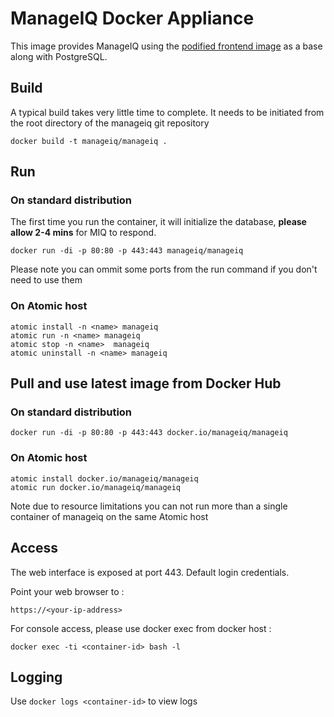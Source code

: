 # ManageIQ Docker Appliance

This image provides ManageIQ using the [podified frontend image](https://github.com/ManageIQ/manageiq-pods/tree/morphy/images/miq-app-frontend) as a base along with PostgreSQL.

## Build

A typical build takes very little time to complete.
It needs to be initiated from the root directory of the manageiq git repository

```
docker build -t manageiq/manageiq .
```

## Run

### On standard distribution

The first time you run the container, it will initialize the database, **please allow 2-4 mins** for MIQ to respond.

```
docker run -di -p 80:80 -p 443:443 manageiq/manageiq
```
Please note you can ommit some ports from the run command if you don't need to use them

### On Atomic host

```
atomic install -n <name> manageiq
atomic run -n <name> manageiq
atomic stop -n <name>  manageiq
atomic uninstall -n <name> manageiq
```

## Pull and use latest image from Docker Hub

### On standard distribution
```
docker run -di -p 80:80 -p 443:443 docker.io/manageiq/manageiq
```

### On Atomic host

```
atomic install docker.io/manageiq/manageiq
atomic run docker.io/manageiq/manageiq
```
Note due to resource limitations you can not run more than a single container of manageiq on the same Atomic host

## Access
The web interface is exposed at port 443. Default login credentials.

Point your web browser to :

```
https://<your-ip-address>
```

For console access, please use docker exec from docker host :
```
docker exec -ti <container-id> bash -l
```

## Logging

Use `docker logs <container-id>` to view logs
